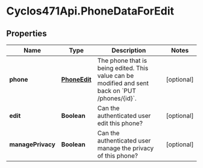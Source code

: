 # Cyclos471Api.PhoneDataForEdit

## Properties
Name | Type | Description | Notes
------------ | ------------- | ------------- | -------------
**phone** | [**PhoneEdit**](PhoneEdit.md) | The phone that is being edited. This value can be modified and sent back on &#x60;PUT /phones/{id}&#x60;.  | [optional] 
**edit** | **Boolean** | Can the authenticated user edit this phone? | [optional] 
**managePrivacy** | **Boolean** | Can the authenticated user manage the privacy of this phone? | [optional] 


